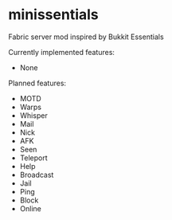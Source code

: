 # minissentials
Fabric server mod inspired by Bukkit Essentials

Currently implemented features:
- None

Planned features:
- MOTD
- Warps
- Whisper
- Mail
- Nick
- AFK
- Seen
- Teleport
- Help
- Broadcast
- Jail
- Ping
- Block
- Online
